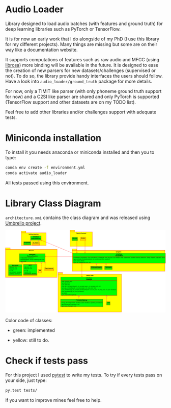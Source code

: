 # Audio Loader
Library designed to load audio batches (with features and ground truth) for deep learning libraries such as PyTorch or TensorFlow.

It is for now an early work that I do alongside of my PhD (I use this library for my different projects).
Many things are missing but some are on their way like a documentation website.

It supports computations of features such as raw audio and MFCC (using [librosa](https://librosa.github.io/librosa/)) more binding will be available in the future.
It is designed to ease the creation of new parsers for new datasets/challenges (supervised or not).
To do so, the library provide handy interfaces the users should follow.
Have a look into `audio_loader/ground_truth` package for more details.

For now, only a TIMIT like parser (with only phoneme ground truth support for now) and a C2SI like parser are shared and only PyTorch is supported (TensorFlow support and other datasets are on my TODO list).

Feel free to add other libraries and/or challenges support with adequate tests.

# Miniconda installation
To install it you needs anaconda or miniconda installed and then you to type:

```bash
conda env create -f environment.yml
conda activate audio_loader
```

All tests passed using this environment.

# Library Class Diagram
`architecture.xmi` contains the class diagram and was released using [Umbrello project](https://umbrello.kde.org/).

![Class Diagram](class%20diagram.png)

Color code of classes:

* green: implemented

* yellow: still to do.

# Check if tests pass
For this project I used [pytest](https://docs.pytest.org/en/latest/) to write my tests. To try if every tests pass on your side, just type:

```bash
py.test tests/
```

If you want to improve mines feel free to help.
